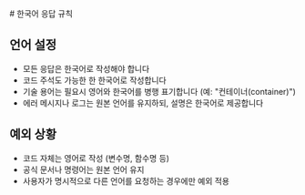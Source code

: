 <!------------------------------------------------------------------------------------
   Add Rules to this file or a short description and have Kiro refine them for you:   
-------------------------------------------------------------------------------------> # 한국어 응답 규칙
## 언어 설정
- 모든 응답은 한국어로 작성해야 합니다
- 코드 주석도 가능한 한 한국어로 작성합니다
- 기술 용어는 필요시 영어와 한국어를 병행 표기합니다 (예: "컨테이너(container)")
- 에러 메시지나 로그는 원본 언어를 유지하되, 설명은 한국어로 제공합니다
## 예외 상황
- 코드 자체는 영어로 작성 (변수명, 함수명 등)
- 공식 문서나 명령어는 원본 언어 유지
- 사용자가 명시적으로 다른 언어를 요청하는 경우에만 예외 적용